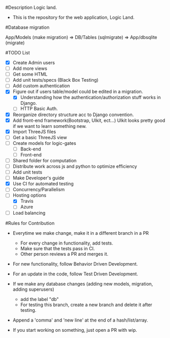 #Description
Logic land.
- This is the repository for the web application, Logic Land.

#Database migration

App/Models (make migration) => DB/Tables (sqlmigrate) => App/dbsqlite (migrate)

#TODO List

- [X] Create Admin users
- [ ] Add more views
- [ ] Get some HTML
- [ ] Add unit tests/specs (Black Box Testing)
- [ ] Add custom authentication
- [X] Figure out if users table/model could be edited in a migration.
  - [X] Understanding how the authentication/authorization stuff works in Django.
  - [ ] HTTP Basic Auth.
- [X] Reorganize directory structure acc to Django convention.
- [X] Add front-end framework(Bootstrap, UIkit, ect...) UIkit looks pretty good if we want to learn something new.
- [X] Import ThreeJS files
- [ ] Get a basic ThreeJS view
- [ ] Create models for logic-gates
  - [ ] Back-end
  - [ ] Front-end
- [ ] Shared folder for computation
- [ ] Distribute work across js and python to optimize efficiency
- [ ] Add unit tests
- [ ] Make Developer's guide
- [X] Use CI for automated testing
- [ ] Concurrency/Parallelism
- [ ] Hosting options
  - [X] Travis
  - [ ] Azure
- [ ] Load balancing

#Rules for Contribution

- Everytime we make change, make it in a different branch in a PR
  - For every change in functionality, add tests.
  - Make sure that the tests pass in CI.
  - Other person reviews a PR and merges it.

- For new functionality, follow Behavior Driven Development.

- For an update in the code, follow Test Driven Development.

- If we make any database changes (adding new models, migration, adding superusers)
  - add the label "db"
  - For testing this branch, create a new branch and delete it after testing.

- Append a 'comma' and 'new line' at the end of a hash/list/array.

- If you start working on something, just open a PR with wip.




